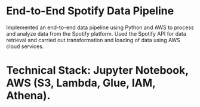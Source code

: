 # End-to-End Spotify Data Pipeline

Implemented an end-to-end data pipeline using Python and AWS to process and analyze data from the Spotify platform.
Used the Spotify API for data retrieval and carried out transformation and loading of data using AWS cloud services.

# Technical Stack: Jupyter Notebook, AWS (S3, Lambda, Glue, IAM, Athena).

